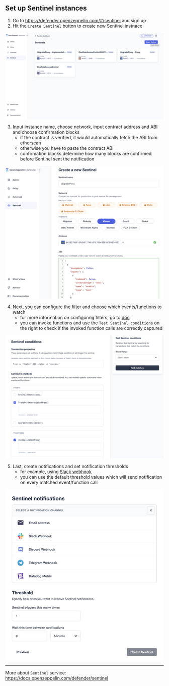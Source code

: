 ## Set up Sentinel instances

1. Go to https://defender.openzeppelin.com/#/sentinel and sign up
2. Hit the `Create Sentinel` button to create new Sentinel instnace

![](./imgs/sentinel_create.png)

3. Input instance name, choose network, input contract address and ABI and choose confirmation blocks
    - if the contract is verified, it would automatically fetch the ABI from etherscan
    - otherwise you have to paste the contract ABI
    - confirmation blocks determine how many blocks are confirmed before Sentinel sent the notification

![](./imgs/sentinel_info.png)

4. Next, you can configure the filter and choose which events/functions to watch
    - for more information on configuring filters, go to [doc](https://docs.openzeppelin.com/defender/sentinel#matching-rules)
    - you can invoke functions and use the `Test Sentinel conditions` on the right to check if the invoked function calls are correctly captured

![](./imgs/sentinel_conditions.png)

5. Last, create notifications and set notification thresholds
    - for example, using [Slack webhook](https://api.slack.com/messaging/webhooks)
    - you can use the default threshold values which will send notification on every matched event/function call

![](./imgs/sentinel_notifications.png)

___

More about `Sentinel` service: https://docs.openzeppelin.com/defender/sentinel
